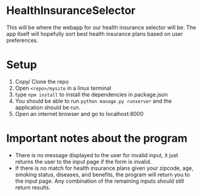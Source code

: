 # HealthInsuranceSelector

This will be where the webapp for our health insurance selector will be.
The app itself will hopefully sort best health insurance plans based on
user preferences.

# Setup 
1. Copy/ Clone the repo
2. Open `<repo>/mysite` in a linux terminal
3. type `npm install` to install the dependencies in package.json
4. You should be able to run `python manage.py runserver` and the application should be run.
5. Open an internet browser and go to localhost:8000

# Important notes about the program
* There is no message displayed to the user for invalid input, it just returns the user to the input page if the form is invalid.
* If there is no match for health insurance plans given your zipcode, age, smoking status, diseases, and benefits, the program will return you to the input page. Any combination of the remaining inputs should still return results.
